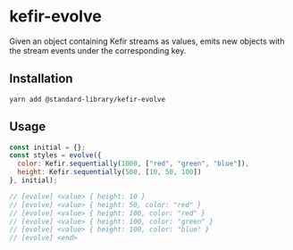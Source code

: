 # kefir-evolve

Given an object containing Kefir streams as values, emits new objects with the stream events under the corresponding key.

## Installation

```shell
yarn add @standard-library/kefir-evolve
```

## Usage

```javascript
const initial = {};
const styles = evolve({
  color: Kefir.sequentially(1000, ["red", "green", "blue"]),
  height: Kefir.sequentially(500, [10, 50, 100])
}, initial);

// [evolve] <value> { height: 10 }
// [evolve] <value> { height: 50, color: "red" }
// [evolve] <value> { height: 100, color: "red" }
// [evolve] <value> { height: 100, color: "green" }
// [evolve] <value> { height: 100, color: "blue" }
// [evolve] <end>
```
